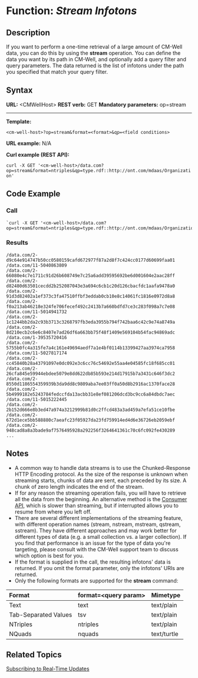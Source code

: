 # Function: *Stream Infotons* #

## Description ##
If you want to perform a one-time retrieval of a large amount of CM-Well data, you can do this by using the **stream** operation. You can define the data you want by its path in CM-Well, and optionally add a query filter and query parameters. The data returned is the list of infotons under the path you specified that match your query filter.

## Syntax ##

**URL:** \<CMWellHost\>
**REST verb:** GET
**Mandatory parameters:** op=stream

----------

**Template:**

    <cm-well-host>?op=stream&format=<format>&qp=<field conditions>

**URL example:** N/A

**Curl example (REST API):**

   `curl -X GET '<cm-well-host>/data.com?op=stream&format=ntriples&qp=type.rdf::http://ont.com/mdaas/Organization'`

## Code Example ##

### Call ###

    `curl -X GET '<cm-well-host>/data.com?op=stream&format=ntriples&qp=type.rdf::http://ont.com/mdaas/Organization'`

### Results ###

    /data.com/2-d9c64e914747b50cc0580159cafd672977f87a2d8f7c424cc0177d60699faa01
    /data.com/11-5040863809
    /data.com/2-66080e4c7e1711c91d26b608749e7c25a6add39595692be6d001604e2aac28ff
    /data.com/2-d82480d63501cecdd2b252087043e3a694c6cb1c20d126cbacfdc1aafa9478a0
    /data.com/2-91d3d82402a1ef373c3fa47510ffbf3eddab0cb10e8c14061fc1816e0972d8a8
    /data.com/2-f0a213ab46218e324fe706fecef492c2413b7a660bdfd7ce3c283f098a7c7e08
    /data.com/11-5014941732
    /data.com/2-1c1244bb2da2c93b3713c3268797fb3eda3955b794f742baa6c42c9e74a8749a
    /data.com/2-8d210ecb2c6e6c8407e7ad26df6a663bb75f48f1409e569104b54fac94869adc
    /data.com/1-39535720416
    /data.com/2-5755b0fc4a315fe7a4c161e49694aedf7a1e4bf0114b13399427aa3974ca7958
    /data.com/11-5027817174
    /data.com/2-cc45840b28a43791097e0dc092e3c6cc76c54692e55aa4e04585fc18f685cc01
    /data.com/2-26cfa845e59944ebdee5079e8dd622db85b593e214d17915b7a3431c646f3dc2
    /data.com/2-8550d1186554359939b3da9dd8c9809aba7ee03ff0a50d8b2916ac1370face28
    /data.com/2-5b4999182e5243784fedccfda13acbb31e8ef081206dcd3bc9cc6a84dbdc7aec
    /data.com/11-5015222445
    /data.com/2-2b152d666e8b3ed47a974a3212999b81d0c2ffcd483a3ad459a7efa51ce10fbe
    /data.com/2-672d1ece5bb588880c7aeafc23f05927da23fd759914ed4d6e36726eb2059ebf
    /data.com/2-948cad8a8a3bade9af7576495928a292256f3264641361c70c6fc092fe430289
    ...

## Notes ##

* A common way to handle data streams is to use the Chunked-Response HTTP Encoding protocol. As the size of the response is unknown when streaming starts, chunks of data are sent, each preceded by its size. A chunk of zero length indicates the end of the stream.
* If for any reason the streaming operation fails, you will have to retrieve all the data from the beginning. An alternative method is the [Consumer API](API.Stream.CreateConsumer.md), which is slower than streaming, but if interrupted allows you to resume from where you left off.
* There are several different implementations of the streaming feature, with different operation names (stream, nstream, mstream, qstream, sstream). They have different approaches and may work better for different types of data (e.g. a small collection vs. a larger collection). If you find that performance is an issue for the type of data you're targeting, please consult with the CM-Well support team to discuss which option is best for you.
* If the format is supplied in the call, the resulting infotons' data is returned. If you omit the format parameter, only the infotons' URIs are returned.
* Only the following formats are supported for the **stream** command:

| Format   | format=&lt;query param&gt; | Mimetype            |
|:----------|:----------------------------|:---------------------|
Text | text | text/plain 
Tab-Separated Values | tsv | text/plain 
| NTriples | ntriples&nbsp;&nbsp;&nbsp;&nbsp;&nbsp;&nbsp;&nbsp;&nbsp;&nbsp;&nbsp;&nbsp;&nbsp;&nbsp; | text/plain          |
| NQuads   | nquads                     | text/turtle         |

## Related Topics ##
[Subscribing to Real-Time Updates](DevGuide.SubscribingToReal-TimeUpdates.md)


